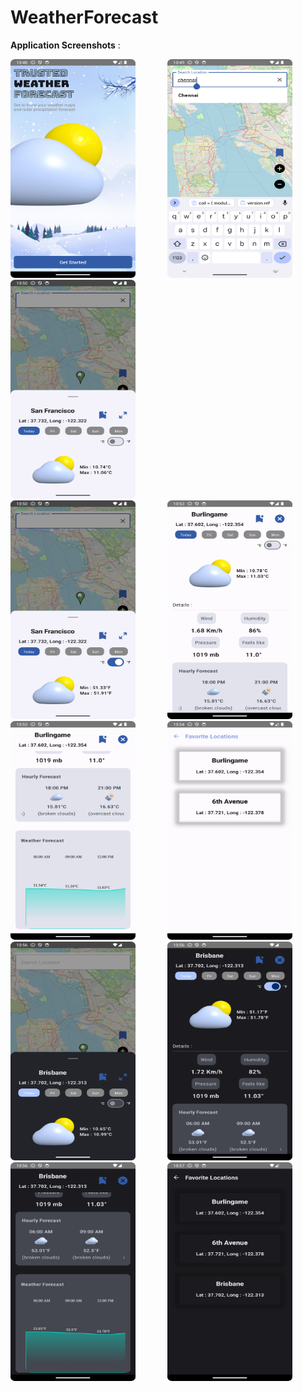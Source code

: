 # WeatherForecast

**Application Screenshots** :

<img width="200" height="350" src="https://github.com/AsmiyaBegum/WeatherForecast/blob/main/splash.png"> &nbsp;&nbsp;&nbsp;&nbsp;&nbsp; &nbsp;&nbsp;&nbsp;&nbsp;&nbsp; <img width="200" height="350" src="https://github.com/AsmiyaBegum/WeatherForecast/blob/main/search.png"> &nbsp;&nbsp;&nbsp;&nbsp;&nbsp; &nbsp;&nbsp;&nbsp;&nbsp;&nbsp;
<img width="200" height="350" src="https://github.com/AsmiyaBegum/WeatherForecast/blob/main/celcius.png"> &nbsp;&nbsp;&nbsp;&nbsp;&nbsp; &nbsp;&nbsp;&nbsp;&nbsp;&nbsp;
<br>
<img width="200" height="350" src="https://github.com/AsmiyaBegum/WeatherForecast/blob/main/fahreneit.png"> &nbsp;&nbsp;&nbsp;&nbsp;&nbsp; &nbsp;&nbsp;&nbsp;&nbsp;&nbsp; <img width="200" height="350" src="https://github.com/AsmiyaBegum/WeatherForecast/blob/main/detail.png"> &nbsp;&nbsp;&nbsp;&nbsp;&nbsp; &nbsp;&nbsp;&nbsp;&nbsp;&nbsp; <img width="200" height="350" src="https://github.com/AsmiyaBegum/WeatherForecast/blob/main/graph.png"> &nbsp;&nbsp;&nbsp;&nbsp;&nbsp; &nbsp;&nbsp;&nbsp;&nbsp;&nbsp; <img width="200" height="350" src="https://github.com/AsmiyaBegum/WeatherForecast/blob/main/favoriteLocations.png"> &nbsp;&nbsp;&nbsp;&nbsp;&nbsp; &nbsp;&nbsp;&nbsp;&nbsp;&nbsp;
<br>
<img width="200" height="350" src="https://github.com/AsmiyaBegum/WeatherForecast/blob/main/dark_theme.png"> &nbsp;&nbsp;&nbsp;&nbsp;&nbsp; &nbsp;&nbsp;&nbsp;&nbsp;&nbsp; <img width="200" height="350" src="https://github.com/AsmiyaBegum/WeatherForecast/blob/main/dark_theme_detail2.png"> &nbsp;&nbsp;&nbsp;&nbsp;&nbsp; &nbsp;&nbsp;&nbsp;&nbsp;&nbsp; <img width="200" height="350" src="https://github.com/AsmiyaBegum/WeatherForecast/blob/main/dark_theme_detail1.png"> &nbsp;&nbsp;&nbsp;&nbsp;&nbsp; &nbsp;&nbsp;&nbsp;&nbsp;&nbsp; <img width="200" height="350" src="https://github.com/AsmiyaBegum/WeatherForecast/blob/main/fav_loc_dark_theme.png"> &nbsp;&nbsp;&nbsp;&nbsp;&nbsp; &nbsp;&nbsp;&nbsp;&nbsp;&nbsp;
